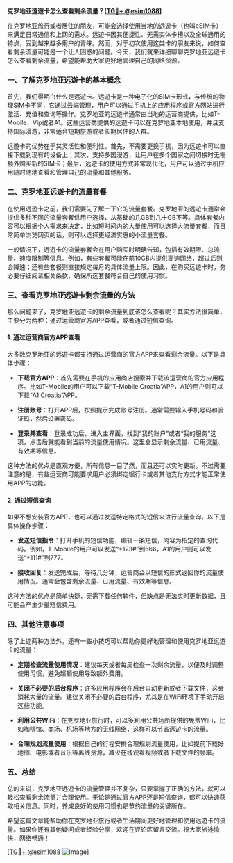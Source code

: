 **克罗地亚遠遊卡怎么查看剩余流量？[[TG💪+ @esim1088](https://t.me/s/esim1088)]**

在克罗地亚旅行或者居住的朋友，可能会选择使用当地的远遊卡（也叫eSIM卡）来满足日常通信和上网的需求。远遊卡因其便捷性、无需实体卡槽以及全球通用的特点，受到越来越多用户的青睐。然而，对于初次使用这类卡的朋友来说，如何查看剩余流量可能是一个让人困惑的问题。今天，我们就来详细聊聊克罗地亚远遊卡怎么查看剩余流量，希望能帮助大家更好地管理自己的网络资源。

### 一、了解克罗地亚远遊卡的基本概念

首先，我们得明白什么是远遊卡。远遊卡是一种电子化的SIM卡形式，与传统的物理SIM卡不同，它通过云端管理，用户可以通过手机上的应用程序或官方网站进行激活、充值和查询等操作。克罗地亚的远遊卡通常由当地的运营商提供，比如T-Mobile、Vip或者A1。这些运营商提供的远遊卡可以在克罗地亚本地使用，并且支持国际漫游，非常适合短期旅游或者长期居住的人群。

远遊卡的优势在于其灵活性和便利性。首先，不需要更换手机，因为远遊卡可以直接下载到现有的设备上；其次，支持多国漫游，让用户在多个国家之间切换时无需额外购买新的SIM卡；最后，远遊卡的使用方式非常现代化，用户可以通过手机应用随时随地查看和管理自己的流量和其他服务。

### 二、克罗地亚远遊卡的流量套餐

在使用远遊卡之前，我们需要先了解一下它的流量套餐。克罗地亚的远遊卡通常会提供多种不同的流量套餐供用户选择，从基础的几GB到几十GB不等。具体套餐内容可以根据个人需求来决定，比如短时间内的大量使用可以选择大流量套餐，而日常简单浏览网页的话，则可以选择更经济实惠的小流量套餐。

一般情况下，远遊卡的流量套餐会在用户购买时明确告知，包括有效期限、总流量、速度限制等信息。例如，有些套餐可能在前10GB内提供高速网络，超过后则会降速；还有些套餐则直接规定每月的具体流量上限。因此，在购买远遊卡时，务必要仔细阅读相关条款，确保所选套餐符合自己的使用习惯。

### 三、查看克罗地亚远遊卡剩余流量的方法

那么问题来了，克罗地亚远遊卡的剩余流量到底该怎么查看呢？其实方法很简单，主要分为两种：通过运营商官方APP查看，或者通过短信查询。

#### 1. 通过运营商官方APP查看

大多数克罗地亚的远遊卡都支持通过运营商的官方APP来查看剩余流量。以下是具体步骤：

- **下载官方APP**：首先需要在手机的应用商店搜索并下载该运营商的官方应用程序。比如T-Mobile的用户可以下载“T-Mobile Croatia”APP，A1的用户则可以下载“A1 Croatia”APP。
  
- **注册账号**：打开APP后，按照提示完成账号注册。通常需要输入手机号码和验证码，然后设置密码。

- **登录并查看**：登录成功后，进入主界面，找到“我的账户”或者“我的服务”选项，点击后就能看到当前的流量使用情况。这里会显示剩余流量、已用流量、有效期等信息。

这种方法的优点是直观方便，所有信息一目了然，而且还可以实时更新。不过需要注意的是，有些运营商可能要求用户必须绑定银行卡或者其他支付方式才能正常使用APP的功能。

#### 2. 通过短信查询

如果不想安装官方APP，也可以通过发送特定格式的短信来进行流量查询。以下是具体操作步骤：

- **发送短信指令**：打开手机的短信功能，编辑一条短信，内容为指定的查询代码。例如，T-Mobile的用户可以发送“*123#”到666，A1的用户则可以发送“*111#”到777。

- **接收回复**：发送完成后，等待几分钟，运营商会以短信的形式返回你的流量使用情况。通常会包含剩余流量、已用流量、有效期等信息。

这种方法的优点是简单快捷，无需下载任何软件，但缺点是无法实时更新数据，且可能会产生少量短信费用。

### 四、其他注意事项

除了上述两种方法外，还有一些小技巧可以帮助你更好地管理和使用克罗地亚远遊卡的流量：

- **定期检查流量使用情况**：建议每天或者每周检查一次剩余流量，以便及时调整使用习惯，避免超额使用导致额外费用。

- **关闭不必要的后台程序**：许多应用程序会在后台自动更新或者下载文件，这会消耗大量的流量。建议关闭不必要的后台程序，尤其是在WiFi环境下手动开启这些功能。

- **利用公共WiFi**：在克罗地亚旅行时，可以多利用公共场所提供的免费WiFi，比如咖啡馆、商场、机场等地方的无线网络，这样可以节省远遊卡的流量。

- **合理规划流量使用**：根据自己的行程安排合理规划流量使用，比如提前下载好地图、电影或者音乐等离线资源，减少在线观看视频或者下载文件的频率。

### 五、总结

总的来说，克罗地亚远遊卡的流量管理并不复杂，只要掌握了正确的方法，就可以轻松查看剩余流量并合理使用。无论是通过官方APP还是短信查询，都可以快速获取相关信息。同时，养成良好的使用习惯也是节约流量的关键所在。

希望这篇文章能帮助你在克罗地亚旅行或者生活期间更好地管理和使用远遊卡的流量。如果你还有其他疑问或者经验分享，欢迎在评论区留言交流。祝大家旅途愉快，网络畅通！

[[TG💪+ @esim1088](https://t.me/s/esim1088) ![Image](https://i.postimg.cc/4NQfJmqS/Snipaste-2025-05-13-00-14-12.png)]